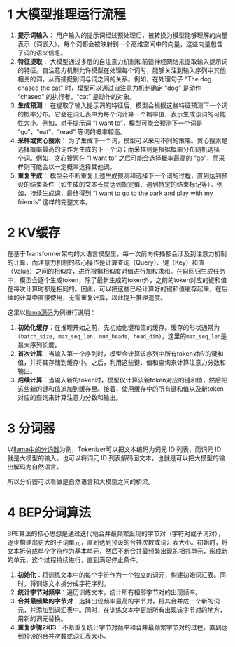 # 1 大模型推理运行流程

1. **提示词输入**： 用户输入的提示词经过预处理后，被转换为模型能够理解的向量表示（词嵌入）。每个词都会被映射到一个高维空间中的向量，这些向量包含了词的语义信息。
2. **特征提取**： 大模型通过多层的自注意力机制和前馈神经网络来提取输入提示词的特征。自注意力机制允许模型在处理每个词时，能够关注到输入序列中其他相关的词，从而捕捉到词与词之间的关系。例如，在处理句子 “The dog chased the cat” 时，模型可以通过自注意力机制确定 “dog” 是动作 “chased” 的执行者，“cat” 是动作的对象。
3. **生成预测**： 在提取了输入提示词的特征后，模型会根据这些特征预测下一个词的概率分布。它会在词汇表中为每个词计算一个概率值，表示生成该词的可能性大小。例如，对于提示词 “I want to”，模型可能会预测下一个词是 “go”、“eat”、“read” 等词的概率较高。
4. **采样或贪心搜索**： 为了生成下一个词，模型可以采用不同的策略。贪心搜索是选择概率最高的词作为生成的下一个词；而采样则是根据概率分布随机选择一个词。例如，贪心搜索在 “I want to” 之后可能会选择概率最高的 “go”，而采样则可能会以一定概率选择其他词。
5. **重复生成**： 模型会不断重复上述生成预测和选择下一个词的过程，直到达到预设的结束条件（如生成的文本长度达到指定值、遇到特定的结束标记等）。例如，持续生成词，最终得到 “I want to go to the park and play with my friends” 这样的完整文本。

# 2 KV缓存

在基于Transformer架构的大语言模型里，每一次前向传播都会涉及到注意力机制的计算，而注意力机制的核心操作是计算查询（Query）、键（Key）和值（Value）之间的相似度，进而根据相似度对值进行加权求和。在自回归生成任务中，模型会逐个生成token，除了最新生成的token外，之前的token对应的键和值在每次计算时都是相同的。因此，可以把这些已经计算好的键和值缓存起来，在后续的计算中直接使用，无需重复计算，以此提升推理速度。

这里以[llama源码](https://github.com/meta-llama/llama/blob/main/llama/model.py)为例进行说明：

1. **初始化缓存**：在推理开始之前，先初始化键和值的缓存。缓存的形状通常为`(batch_size, max_seq_len, num_heads, head_dim)`，这里的`max_seq_len`是最大序列长度。
2. **首次计算**：当输入第一个序列时，模型会计算该序列中所有token对应的键和值，并将其存储到缓存中。之后，利用这些键、值和查询来计算注意力分数和输出。
3. **后续计算**：当输入新的token时，模型仅计算该新token对应的键和值，然后把这些新的键和值追加到缓存里。接着，使用缓存中的所有键和值以及新token对应的查询来计算注意力分数和输出。

# 3 分词器

以[llama中的分词器](https://github.com/meta-llama/llama/blob/main/llama/tokenizer.py)为例，Tokenizer可以把文本编码为词元 ID 列表，而词元 ID 就是大模型的输入。也可以将词元 ID 列表解码回文本，也就是可以把大模型的输出解码为自然语言。

所以分析器可以看做是自然语言和大模型之间的桥梁。

# 4 BEP分词算法

BPE算法的核心思想是通过迭代地合并最频繁出现的字节对（字符对或子词对），逐步构建出更大的子词单元，直到达到预设的合并次数或词汇表大小。初始时，将文本拆分成单个字符作为基本单元，然后不断合并最频繁出现的相邻单元，形成新的单元，这个过程持续进行，直到满足停止条件。

1. **初始化**：将训练文本中的每个字符作为一个独立的词元，构建初始词汇表。同时，将训练文本拆分成字符序列。
2. **统计字节对频率**：遍历训练文本，统计所有相邻字节对的出现频率。
3. **合并最频繁的字节对**：选择出现频率最高的字节对，将其合并成一个新的词元，并添加到词汇表中。同时，在训练文本中更新所有出现该字节对的地方，用新的词元替换。
4. **重复步骤2和3**：不断重复统计字节对频率和合并最频繁字节对的过程，直到达到预设的合并次数或词汇表大小。







